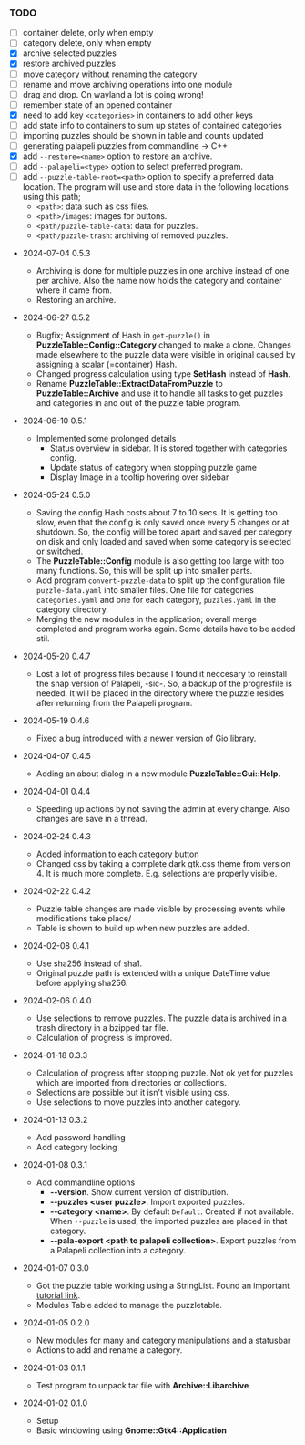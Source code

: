 
### TODO
* [ ] container delete, only when empty
* [ ] category delete, only when empty
* [x] archive selected puzzles
* [x] restore archived puzzles
* [ ] move category without renaming the category
* [ ] rename and move archiving operations into one module
* [ ] drag and drop. On wayland a lot is going wrong!
* [ ] remember state of an opened container
* [x] need to add key `<categories>` in containers to add other keys
* [ ] add state info to containers to sum up states of contained categories
* [ ] importing puzzles should be shown in table and counts updated
* [ ] generating palapeli puzzles from commandline -> C++
* [x] add `--restore=<name>` option to restore an archive.
* [ ] add `--palapeli=<type>` option to select preferred program.
* [ ] add `--puzzle-table-root=<path>` option to specify a preferred data location. The program will use and store data in the following locations using this path;
  * `<path>`: data such as css files.
  * `<path>/images`: images for buttons.
  * `<path/puzzle-table-data`: data for puzzles.
  * `<path/puzzle-trash`: archiving of removed puzzles.

* 2024-07-04 0.5.3
  * Archiving is done for multiple puzzles in one archive instead of one per archive. Also the name now holds the category and container where it came from.
  * Restoring an archive.

* 2024-06-27 0.5.2
  * Bugfix; Assignment of Hash in `get-puzzle()` in **PuzzleTable::Config::Category** changed to make a clone. Changes made elsewhere to the puzzle data were visible in original caused by assigning a scalar (=container) Hash.
  * Changed progress calculation using type **SetHash** instead of **Hash**.
  * Rename **PuzzleTable::ExtractDataFromPuzzle** to **PuzzleTable::Archive** and use it to handle all tasks to get puzzles and categories in and out of the puzzle table program.

* 2024-06-10 0.5.1
  * Implemented some prolonged details
    * Status overview in sidebar. It is stored together with categories config.
    * Update status of category when stopping puzzle game
    * Display Image in a tooltip hovering over sidebar

* 2024-05-24 0.5.0
  * Saving the config Hash costs about 7 to 10 secs. It is getting too slow, even that the config is only saved once every 5 changes or at shutdown. So, the config will be tored apart and saved per category on disk and only loaded and saved when some category is selected or switched.
  * The **PuzzleTable::Config** module is also getting too large with too many functions. So, this will be split up into smaller parts.
  * Add program `convert-puzzle-data` to split up the configuration file `puzzle-data.yaml` into smaller files. One file for categories `categories.yaml` and one for each category, `puzzles.yaml` in the category directory.
  * Merging the new modules in the application; overall merge completed and program works again. Some details have to be added stil.

* 2024-05-20 0.4.7
  * Lost a lot of progress files because I found it neccesary to reinstall the snap version of Palapeli, -sic-. So, a backup of the progresfile is needed. It will be placed in the directory where the puzzle resides after returning from the Palapeli program.

* 2024-05-19 0.4.6
  * Fixed a bug introduced with a newer version of Gio library.

* 2024-04-07 0.4.5
  * Adding an about dialog in a new module **PuzzleTable::Gui::Help**.

* 2024-04-01 0.4.4
  * Speeding up actions by not saving the admin at every change. Also changes are save in a thread.

* 2024-02-24 0.4.3
  * Added information to each category button
  * Changed css by taking a complete dark gtk.css theme from version 4. It is much more complete. E.g. selections are properly visible.

* 2024-02-22 0.4.2
  * Puzzle table changes are made visible by processing events while modifications take place/
  * Table is shown to build up when new puzzles are added.

* 2024-02-08 0.4.1
  * Use sha256 instead of sha1.
  * Original puzzle path is extended with a unique DateTime value before applying sha256.

* 2024-02-06 0.4.0
  * Use selections to remove puzzles. The puzzle data is archived in a trash directory in a bzipped tar file.
  * Calculation of progress is improved.

* 2024-01-18 0.3.3
  * Calculation of progress after stopping puzzle. Not ok yet for puzzles which are imported from directories or collections.
  * Selections are possible but it isn't visible using css.
  * Use selections to move puzzles into another category.

* 2024-01-13 0.3.2
  * Add password handling
  * Add category locking

* 2024-01-08 0.3.1
  * Add commandline options
    * **--version**. Show current version of distribution.
    * **--puzzles \<user puzzle>**. Import exported puzzles.
    * **--category \<name>**. By default `Default`. Created if not available. When `--puzzle` is used, the imported puzzles are placed in that category.
    * **--pala-export \<path to palapeli collection>**. Export puzzles from a Palapeli collection into a category.

* 2024-01-07 0.3.0
  * Got the puzzle table working using a StringList. Found an important [tutorial link](https://github.com/ToshioCP/Gtk4-tutorial/blob/main/gfm/sec29.md).
  * Modules Table added to manage the puzzletable.

* 2024-01-05 0.2.0
  * New modules for many and category manipulations and a statusbar
  * Actions to add and rename a category.

* 2024-01-03 0.1.1
  * Test program to unpack tar file with **Archive::Libarchive**.

* 2024-01-02 0.1.0
  * Setup
  * Basic windowing using **Gnome::Gtk4::Application**

